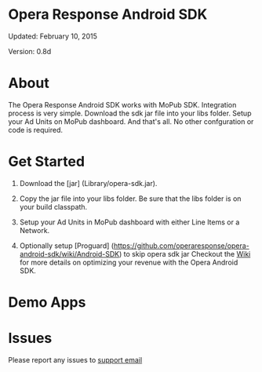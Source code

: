 Opera Response Android SDK
=================

Updated: February 10, 2015

Version: 0.8d

About
=====

The Opera Response Android SDK works with MoPub SDK. Integration process is very simple. Download the sdk jar file into your libs folder. Setup your Ad Units on MoPub dashboard. And that's all. No other confguration or code is required.

Get Started
===========

1. Download the [jar] (Library/opera-sdk.jar).

2. Copy the jar file into your libs folder. Be sure that the libs folder is on your build classpath. 

3. Setup your Ad Units in MoPub dashboard with either Line Items or a Network.

4. Optionally setup [Proguard] (https://github.com/operaresponse/opera-android-sdk/wiki/Android-SDK) to skip opera sdk jar
Checkout the [Wiki](https://github.com/operaresponse/opera-android-sdk/wiki/Add-App-to-MoPub) for more details on optimizing your revenue with the Opera Android SDK.

Demo Apps
=========

Issues
======

Please report any issues to [support email](sdk-support@operamediaworks.com)
